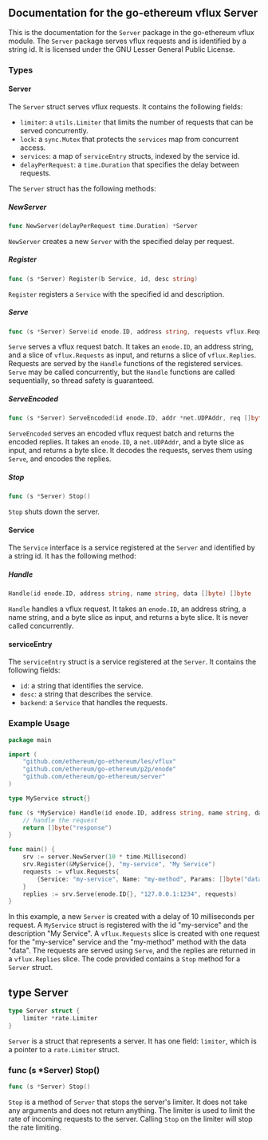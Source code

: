 ## Documentation for the go-ethereum vflux Server

This is the documentation for the `Server` package in the go-ethereum vflux module. The `Server` package serves vflux requests and is identified by a string id. It is licensed under the GNU Lesser General Public License.

### Types

#### Server

The `Server` struct serves vflux requests. It contains the following fields:

- `limiter`: a `utils.Limiter` that limits the number of requests that can be served concurrently.
- `lock`: a `sync.Mutex` that protects the `services` map from concurrent access.
- `services`: a map of `serviceEntry` structs, indexed by the service id.
- `delayPerRequest`: a `time.Duration` that specifies the delay between requests.

The `Server` struct has the following methods:

##### NewServer

```go
func NewServer(delayPerRequest time.Duration) *Server
```

`NewServer` creates a new `Server` with the specified delay per request.

##### Register

```go
func (s *Server) Register(b Service, id, desc string)
```

`Register` registers a `Service` with the specified id and description.

##### Serve

```go
func (s *Server) Serve(id enode.ID, address string, requests vflux.Requests) vflux.Replies
```

`Serve` serves a vflux request batch. It takes an `enode.ID`, an address string, and a slice of `vflux.Requests` as input, and returns a slice of `vflux.Replies`. Requests are served by the `Handle` functions of the registered services. `Serve` may be called concurrently, but the `Handle` functions are called sequentially, so thread safety is guaranteed.

##### ServeEncoded

```go
func (s *Server) ServeEncoded(id enode.ID, addr *net.UDPAddr, req []byte) []byte
```

`ServeEncoded` serves an encoded vflux request batch and returns the encoded replies. It takes an `enode.ID`, a `net.UDPAddr`, and a byte slice as input, and returns a byte slice. It decodes the requests, serves them using `Serve`, and encodes the replies.

##### Stop

```go
func (s *Server) Stop()
```

`Stop` shuts down the server.

#### Service

The `Service` interface is a service registered at the `Server` and identified by a string id. It has the following method:

##### Handle

```go
Handle(id enode.ID, address string, name string, data []byte) []byte
```

`Handle` handles a vflux request. It takes an `enode.ID`, an address string, a name string, and a byte slice as input, and returns a byte slice. It is never called concurrently.

#### serviceEntry

The `serviceEntry` struct is a service registered at the `Server`. It contains the following fields:

- `id`: a string that identifies the service.
- `desc`: a string that describes the service.
- `backend`: a `Service` that handles the requests.

### Example Usage

```go
package main

import (
	"github.com/ethereum/go-ethereum/les/vflux"
	"github.com/ethereum/go-ethereum/p2p/enode"
	"github.com/ethereum/go-ethereum/server"
)

type MyService struct{}

func (s *MyService) Handle(id enode.ID, address string, name string, data []byte) []byte {
	// handle the request
	return []byte("response")
}

func main() {
	srv := server.NewServer(10 * time.Millisecond)
	srv.Register(&MyService{}, "my-service", "My Service")
	requests := vflux.Requests{
		{Service: "my-service", Name: "my-method", Params: []byte("data")},
	}
	replies := srv.Serve(enode.ID{}, "127.0.0.1:1234", requests)
}
```

In this example, a new `Server` is created with a delay of 10 milliseconds per request. A `MyService` struct is registered with the id "my-service" and the description "My Service". A `vflux.Requests` slice is created with one request for the "my-service" service and the "my-method" method with the data "data". The requests are served using `Serve`, and the replies are returned in a `vflux.Replies` slice. The code provided contains a `Stop` method for a `Server` struct.

## type Server

```go
type Server struct {
    limiter *rate.Limiter
}
```

`Server` is a struct that represents a server. It has one field: `limiter`, which is a pointer to a `rate.Limiter` struct.

### func (s *Server) Stop()

```go
func (s *Server) Stop()
```

`Stop` is a method of `Server` that stops the server's limiter. It does not take any arguments and does not return anything. The limiter is used to limit the rate of incoming requests to the server. Calling `Stop` on the limiter will stop the rate limiting.